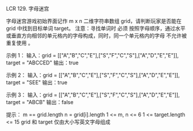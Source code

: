 LCR 129. 字母迷宫

字母迷宫游戏初始界面记作 m x n 二维字符串数组 grid，请判断玩家是否能在 grid 中找到目标单词 target。
注意：寻找单词时 必须 按照字母顺序，通过水平或垂直方向相邻的单元格内的字母构成，同时，同一个单元格内的字母 不允许被重复使用 。

示例 1：
输入：grid = [["A","B","C","E"],["S","F","C","S"],["A","D","E","E"]], target = "ABCCED"
输出：true

示例 2：
输入：grid = [["A","B","C","E"],["S","F","C","S"],["A","D","E","E"]], target = "SEE"
输出：true

示例 3：
输入：grid = [["A","B","C","E"],["S","F","C","S"],["A","D","E","E"]], target = "ABCB"
输出：false
 
提示：
m == grid.length
n = grid[i].length
1 <= m, n <= 6
1 <= target.length <= 15
grid 和 target 仅由大小写英文字母组成
 